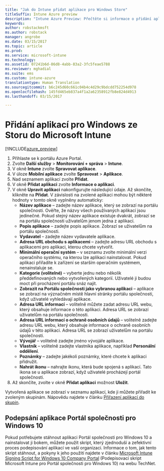 ```yaml
---
title: "Jak do Intune přidat aplikace pro Windows Store"
titleSuffix: Intune Azure preview
description: "Intune Azure Preview: Přečtěte si informace o přidání aplikací pro Windows Store do Intune."
keywords: 
author: robstackmsft
ms.author: robstack
manager: angrobe
ms.date: 03/15/2017
ms.topic: article
ms.prod: 
ms.service: microsoft-intune
ms.technology: 
ms.assetid: 07241b6d-86d8-4abb-83a2-3fc5feae5788
ms.reviewer: mghadial
ms.suite: ems
ms.custom: intune-azure
translationtype: Human Translation
ms.sourcegitcommit: b6c245d60c661c04b4c4d29c9bdcdd752254d978
ms.openlocfilehash: 145fd465eb837a4f1a2a62358912fb8e824d4913
ms.lasthandoff: 03/15/2017

---
```


# <a name="how-to-add-windows-store-apps-to-microsoft-intune"></a>Přidání aplikací pro Windows ze Storu do Microsoft Intune

[!INCLUDE[azure_preview](../includes/azure_preview.md)]


1. Přihlaste se k portálu Azure Portal.
2. Zvolte **Další služby** > **Monitorování + správa** > **Intune**.
3. V okně **Intune** zvolte **Spravovat aplikace**.
4. V úloze **Mobilní aplikace** zvolte **Spravovat** > **Aplikace**.
5. Nad seznamem aplikací zvolte **Přidat**.
6. V okně **Přidat aplikaci** zvolte **Informace o aplikaci**.
7. V okně **Upravit aplikaci** nakonfigurujte následující údaje. Až skončíte, klikněte na **Přidat**. V závislosti na zvolené aplikaci mohou být některé hodnoty v tomto okně vyplněny automaticky:
    - **Název aplikace** – zadejte název aplikace, který se zobrazí na portálu společnosti. Ověřte, že názvy všech používaných aplikací jsou jedinečné. Pokud stejný název aplikace existuje dvakrát, zobrazí se na portálu společnosti uživatelům jenom jedna z aplikací.
    - **Popis aplikace** – zadejte popis aplikace. Zobrazí se uživatelům na portálu společnosti.
    - **Vydavatel** – zadejte název vydavatele aplikace.
    - **Adresa URL obchodu s aplikacemi** – zadejte adresu URL obchodu s aplikacemi pro aplikaci, kterou chcete vytvořit.
    - **Minimální operační systém** – v seznamu zvolte minimální verzi operačního systému, na kterou lze aplikaci nainstalovat. Pokud aplikaci přiřadíte k zařízení se starším operačním systémem, nenainstaluje se.
    - **Kategorie (volitelné)** – vyberte jednu nebo několik předdefinovaných nebo vytvořených kategorií. Uživatelé ji budou moct při procházení portálu snáz najít.
    - **Zobrazit na Portálu společnosti jako vybranou aplikaci** – aplikace se zobrazí na význačném místě hlavní stránky portálu společnosti, když uživatelé vyhledávají aplikace.
    - **Adresa URL informací** – volitelně můžete zadat adresu URL webu, který obsahuje informace o této aplikaci. Adresa URL se zobrazí uživatelům na portálu společnosti.
    - **Adresa URL informací o ochraně osobních údajů** – volitelně zadejte adresu URL webu, který obsahuje informace o ochraně osobních údajů v této aplikaci. Adresa URL se zobrazí uživatelům na portálu společnosti.
    - **Vývojář** – volitelně zadejte jméno vývojáře aplikace.
    - **Vlastník** – volitelně zadejte vlastníka aplikace, například **Personální oddělení**.
    - **Poznámky** – zadejte jakékoli poznámky, které chcete k aplikaci přidružit.
    - **Nahrát ikonu** – nahrajte ikonu, která bude spojená s aplikací. Tato ikona se u aplikace zobrazí, když uživatelé procházejí portál společnosti.
8. Až skončíte, zvolte v okně **Přidat aplikaci** možnost **Uložit**.

Vytvořená aplikace se zobrazí v seznamu aplikací, kde ji můžete přiřadit ke zvoleným skupinám. Nápovědu najdete v článku [Přiřazení aplikací do skupin](/intune-azure/manage-apps/deploy-apps).

## <a name="sign-the-windows-10-company-portal-app"></a>Podepsání aplikace Portál společnosti pro Windows 10
Pokud potřebujete stáhnout aplikaci Portál společnosti pro Windows 10 a nainstalovat ji bokem, můžete použít skript, který zjednoduší a zefektivní proces podepisování aplikací ve vaší organizaci. Informace o tom, jak tento skript stáhnout, a pokyny k jeho použití najdete v článku [Microsoft Intune Signing Script for Windows 10 Company Portal](https://aka.ms/win10cpscript) (Podepisovací skript Microsoft Intune pro Portál společnosti pro Windows 10) na webu TechNet.

